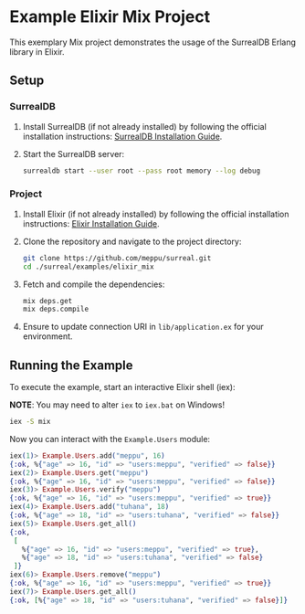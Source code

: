 # Example Elixir Mix Project

This exemplary Mix project demonstrates the usage of the SurrealDB Erlang library in Elixir.

## Setup

### SurrealDB

1. Install SurrealDB (if not already installed) by following the official installation instructions: [SurrealDB Installation Guide](https://surrealdb.com/docs/installation).

2. Start the SurrealDB server:

   ```bash
   surrealdb start --user root --pass root memory --log debug
   ```

### Project

1. Install Elixir (if not already installed) by following the official installation instructions: [Elixir Installation Guide](https://elixir-lang.org/install.html).

2. Clone the repository and navigate to the project directory:

   ```bash
   git clone https://github.com/meppu/surreal.git
   cd ./surreal/examples/elixir_mix
   ```

3. Fetch and compile the dependencies:

   ```bash
   mix deps.get
   mix deps.compile
   ```

4. Ensure to update connection URI in `lib/application.ex` for your environment.

## Running the Example

To execute the example, start an interactive Elixir shell (iex):

**NOTE**: You may need to alter `iex` to `iex.bat` on Windows!

```bash
iex -S mix
```

Now you can interact with the `Example.Users` module:

```elixir
iex(1)> Example.Users.add("meppu", 16)
{:ok, %{"age" => 16, "id" => "users:meppu", "verified" => false}}
iex(2)> Example.Users.get("meppu")
{:ok, %{"age" => 16, "id" => "users:meppu", "verified" => false}}
iex(3)> Example.Users.verify("meppu")
{:ok, %{"age" => 16, "id" => "users:meppu", "verified" => true}}
iex(4)> Example.Users.add("tuhana", 18)
{:ok, %{"age" => 18, "id" => "users:tuhana", "verified" => false}}
iex(5)> Example.Users.get_all()
{:ok,
 [
   %{"age" => 16, "id" => "users:meppu", "verified" => true},
   %{"age" => 18, "id" => "users:tuhana", "verified" => false}
 ]}
iex(6)> Example.Users.remove("meppu")
{:ok, %{"age" => 16, "id" => "users:meppu", "verified" => true}}
iex(7)> Example.Users.get_all()
{:ok, [%{"age" => 18, "id" => "users:tuhana", "verified" => false}]}
```
